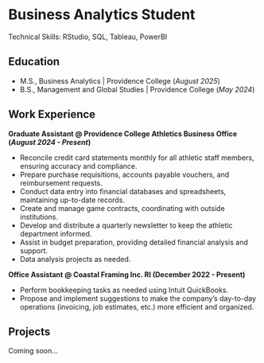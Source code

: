 # Business Analytics Student
Technical Skills: RStudio, SQL, Tableau, PowerBI

## Education
- M.S., Business Analytics | Providence College (*August 2025*)
- B.S., Management and Global Studies | Providence College (*May 2024*)

## Work Experience
**Graduate Assistant @ Providence College Athletics Business Office (*August 2024 - Present*)**
- Reconcile credit card statements monthly for all athletic staff members, ensuring accuracy and compliance.
- Prepare purchase requisitions, accounts payable vouchers, and reimbursement requests.
- Conduct data entry into financial databases and spreadsheets, maintaining up-to-date records.
- Create and manage game contracts, coordinating with outside institutions.
- Develop and distribute a quarterly newsletter to keep the athletic department informed.
- Assist in budget preparation, providing detailed financial analysis and support.
- Data analysis projects as needed.

**Office Assistant @ Coastal Framing Inc. RI (December 2022 - Present)**
-  Perform bookkeeping tasks as needed using Intuit QuickBooks.
-  Propose and implement suggestions to make the company’s day-to-day operations (invoicing, job estimates, etc.) more efficient and organized.  

 ## Projects
 Coming soon...

